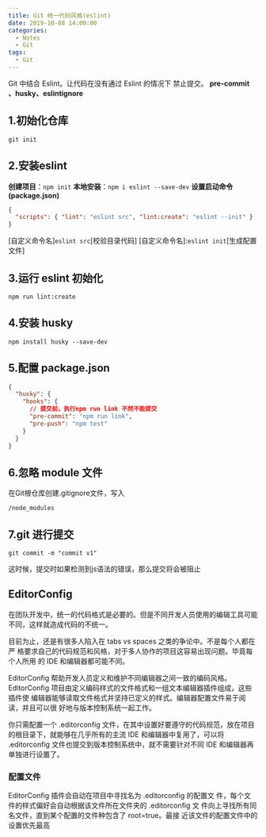 ```yaml
---
title: Git 统一代码风格(eslint)
date: 2019-10-08 14:00:00
categories:
  - Notes
  - Git
tags: 
  - Git
---
```


Git 中结合 Eslint。让代码在没有通过 Eslint 的情况下 禁止提交。 **pre-commit 、husky、eslintignore**
## 1.初始化仓库

`git init`

## 2.安装eslint

**创建项目**：`npm init`
**本地安装**：`npm i eslint --save-dev`
**设置启动命令(package.json)**

~~~json
{
  "scripts": { "lint": "eslint src", "lint:create": "eslint --init" }
}
~~~

[自定义命令名]`eslint src`[校验目录代码]   	[自定义命令名]:`eslint init`[生成配置文件]

## 3.运行 eslint 初始化

`npm run lint:create`

## 4.安装 husky

`npm install husky --save-dev`

## 5.配置 package.json

~~~json
{
  "husky": {
    "hooks": {
      // 提交前，执行npm run link 不然不能提交
      "pre-commit": "npm run link",
      "pre-push": "npm test"
    }
  }
}
~~~

## 6.忽略 module 文件

在Git根仓库创建.gitignore文件，写入

~~~
/node_modules
~~~

## 7.git 进行提交

`git commit -m "commit v1"`

这时候，提交时如果检测到js语法的错误，那么提交将会被阻止

## EditorConfig

在团队开发中，统一的代码格式是必要的。但是不同开发人员使用的编辑工具可能 不同，这样就造成代码的不统一。

目前为止，还是有很多人陷入在 tabs vs spaces 之类的争论中。不是每个人都在严 格要求自己的代码规范和风格，对于多人协作的项目这容易出现问题。毕竟每个人所用 的 IDE 和编辑器都可能不同。

EditorConfig 帮助开发人员定义和维护不同编辑器之间一致的编码风格。 EditorConfig 项目由定义编码样式的文件格式和一组文本编辑器插件组成，这些插件使 编辑器能够读取文件格式并坚持已定义的样式。编辑器配置文件易于阅读，并且可以很 好地与版本控制系统一起工作。

你只需配置一个 .editorconfig 文件，在其中设置好要遵守的代码规范，放在项目 的根目录下，就能够在几乎所有的主流 IDE 和编辑器中复用了，可以将 .editorconfig 文件也提交到版本控制系统中，就不需要针对不同 IDE 和编辑器再单独进行设置了。

### 配置文件

EditorConfig 插件会自动在项目中寻找名为 .editorconfig 的配置文 件，每个文件的样式偏好会自动根据该文件所在文件夹的 .editorconfig 文 件向上寻找所有同名文件，直到某个配置的文件种包含了 root=true。最接 近该文件的配置文件中的设置优先最高
